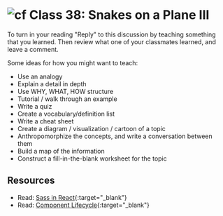 # ![cf](http://i.imgur.com/7v5ASc8.png) Class 38: Snakes on a Plane III

To turn in your reading "Reply" to this discussion by teaching something that you learned. Then review what one of your classmates learned, and leave a comment.

Some ideas for how you might want to teach:
- Use an analogy
- Explain a detail in depth
- Use WHY, WHAT, HOW structure
- Tutorial / walk through an example
- Write a quiz
- Create a vocabulary/definition list
- Write a cheat sheet
- Create a diagram / visualization / cartoon of a topic
- Anthropomorphize the concepts, and write a conversation between them
- Build a map of the information
- Construct a fill-in-the-blank worksheet for the topic

## Resources
- Read: [Sass in React](https://scotch.io/tutorials/using-sass-in-create-react-app-v2){:target="_blank"}
- Read: [Component Lifecycle](https://blog.pusher.com/beginners-guide-react-component-lifecycle/){:target="_blank"}
<!-- - Watch: [](){:target="_blank"} -->
<!-- - Skim: [](){:target="_blank"} -->
